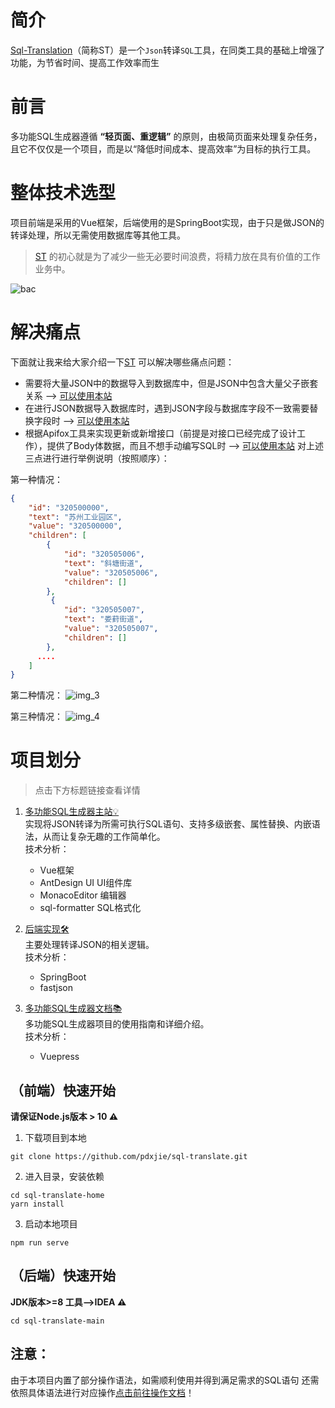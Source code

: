 # 简介
[Sql-Translation](https://github.com/pdxjie/sql-translate)（简称ST）是一个`Json`转译`SQL`工具，在同类工具的基础上增强了功能，为节省时间、提高工作效率而生
# 前言
多功能SQL生成器遵循 **“轻页面、重逻辑”** 的原则，由极简页面来处理复杂任务，且它不仅仅是一个项目，而是以“降低时间成本、提高效率”为目标的执行工具。
# 整体技术选型
项目前端是采用的Vue框架，后端使用的是SpringBoot实现，由于只是做JSON的转译处理，所以无需使用数据库等其他工具。


> [ST](https://github.com/pdxjie/sql-translate) 的初心就是为了减少一些无必要时间浪费，将精力放在具有价值的工作业务中。


![bac](https://user-images.githubusercontent.com/108468186/202339749-827b7e8c-acbc-4359-9725-08da32b5e042.png)
# 解决痛点

下面就让我来给大家介绍一下[ST](https://github.com/pdxjie/sql-translate) 可以解决哪些痛点问题：
- 需要将大量JSON中的数据导入到数据库中，但是JSON中包含大量父子嵌套关系 ——> [可以使用本站](https://github.com/pdxjie/sql-translation)
- 在进行JSON数据导入数据库时，遇到JSON字段与数据库字段不一致需要替换字段时 ——> [可以使用本站](https://github.com/pdxjie/sql-translation)
- 根据Apifox工具来实现更新或新增接口（前提是对接口已经完成了设计工作），提供了Body体数据，而且不想手动编写SQL时 ——> [可以使用本站](https://github.com/pdxjie/sql-translation)
对上述三点进行进行举例说明（按照顺序）：

第一种情况：
```json
{
    "id": "320500000",
    "text": "苏州工业园区",
    "value": "320500000",
    "children": [         
        {
            "id": "320505006",
            "text": "斜塘街道",
            "value": "320505006",
            "children": []
        },
         {
            "id": "320505007",
            "text": "娄葑街道",
            "value": "320505007",
            "children": []
        },
      ....
    ]
}
```
第二种情况：
![img_3](https://user-images.githubusercontent.com/108468186/202339921-b14d118f-fffb-4b57-be26-95f4bc60f056.png)

第三种情况：
![img_4](https://user-images.githubusercontent.com/108468186/202339938-d9a2217a-9a62-4761-84fa-ed99e56d46f1.png)



# 项目划分
>点击下方标题链接查看详情

1. [多功能SQL生成器主站💡](http://www.json-sql.com) <br>
实现将JSON转译为所需可执行SQL语句、支持多级嵌套、属性替换、内嵌语法，从而让复杂无趣的工作简单化。<br>
技术分析：
   - Vue框架
   - AntDesign UI UI组件库
   - MonacoEditor 编辑器
   - sql-formatter SQL格式化

2. [后端实现🛠](https://github.com/pdxjie/sql-translate/tree/main/sql-translate-main) <br>
主要处理转译JSON的相关逻辑。<br>
技术分析：
   - SpringBoot
   - fastjson

2. [多功能SQL生成器文档📚](https://pdxjie.github.io/translate.github.io/) <br>
多功能SQL生成器项目的使用指南和详细介绍。<br>
技术分析：
   - Vuepress
    
## （前端）快速开始

**请保证Node.js版本 > 10 :warning:**
1. 下载项目到本地
```shell
git clone https://github.com/pdxjie/sql-translate.git
```
2. 进入目录，安装依赖
```shell
cd sql-translate-home
yarn install
```
3. 启动本地项目
```shell
npm run serve
```

## （后端）快速开始
**JDK版本>=8 工具——>IDEA :warning:**
```shell
cd sql-translate-main
```
## 注意：
由于本项目内置了部分操作语法，如需顺利使用并得到满足需求的SQL语句 还需依照具体语法进行对应操作[点击前往操作文档](https://pdxjie.github.io/translate.github.io/)！
